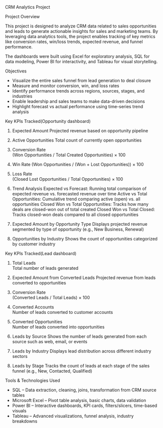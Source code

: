 CRM Analytics Project

Project Overview

This project is designed to analyze CRM data related to sales opportunities and leads to generate actionable insights for sales and marketing teams. By leveraging data analytics tools, the project enables tracking of key metrics like conversion rates, win/loss trends, expected revenue, and funnel performance.

The dashboards were built using Excel for exploratory analysis, SQL for data modeling, Power BI for interactivity, and Tableau for visual storytelling.

Objectives

- Visualize the entire sales funnel from lead generation to deal closure
- Measure and monitor conversion, win, and loss rates
- Identify performance trends across regions, sources, stages, and industries
- Enable leadership and sales teams to make data-driven decisions
- Highlight forecast vs actual performance using time-series trend analysis

Key KPIs Tracked(Opportunity dashboard)

1. Expected Amount
Projected revenue based on opportunity pipeline

2. Active Opportunities	
Total count of currently open opportunities

3. Conversion Rate	
(Won Opportunities / Total Created Opportunities) × 100

4. Win Rate	
(Won Opportunities / (Won + Lost Opportunities)) × 100

5. Loss Rate	
(Closed Lost Opportunities / Total Opportunities) × 100

6. Trend Analysis
Expected vs Forecast: Running total comparison of expected revenue vs. forecasted revenue over time
Active vs Total Opportunities: Cumulative trend comparing active (open) vs. all opportunities
Closed Won vs Total Opportunities: Tracks how many deals are closed-won out of total created
Closed Won vs Total Closed: Tracks closed-won deals compared to all closed opportunities

7. Expected Amount by Opportunity Type
Displays projected revenue segmented by type of opportunity (e.g., New Business, Renewal)

8. Opportunities by Industry
Shows the count of opportunities categorized by customer industry

Key KPIs Tracked(Lead dashboard)

1. Total Leads	
Total number of leads generated

2. Expected Amount from Converted Leads	
Projected revenue from leads converted to opportunities

3. Conversion Rate	
(Converted Leads / Total Leads) × 100

4. Converted Accounts	
Number of leads converted to customer accounts

5. Converted Opportunities	
Number of leads converted into opportunities

6. Leads by Source
Shows the number of leads generated from each source such as web, email, or events

7. Leads by Industry 
Displays lead distribution across different industry sectors

8. Leads by Stage 
Tracks the count of leads at each stage of the sales funnel (e.g., New, Contacted, Qualified)

Tools & Technologies Used

- SQL – Data extraction, cleaning, joins, transformation from CRM source tables
- Microsoft Excel – Pivot table analysis, basic charts, data validation
- Power BI – Interactive dashboards, KPI cards, filters/slicers, time-based visuals
- Tableau –	Advanced visualizations, funnel analysis, industry breakdowns
